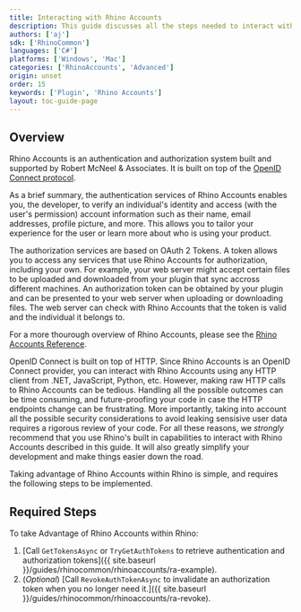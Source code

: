 ```yaml
---
title: Interacting with Rhino Accounts
description: This guide discusses all the steps needed to interact with Rhino Accounts within Rhino.
authors: ['aj']
sdk: ['RhinoCommon']
languages: ['C#']
platforms: ['Windows', 'Mac']
categories: ['RhinoAccounts', 'Advanced']
origin: unset
order: 15
keywords: ['Plugin', 'Rhino Accounts']
layout: toc-guide-page
---
```



## Overview

Rhino Accounts is an authentication and authorization system built and supported by Robert McNeel & Associates. It is built on top of the [OpenID Connect protocol](https://openid.net/connect/). 

As a brief summary, the authentication services of Rhino Accounts enables you, the developer, to verify an individual's identity and access (with the user's permission) account information such as their name, email addresses, profile picture, and more. This allows you to tailor your experience for the user or learn more about who is using your product.

The authorization services are based on OAuth 2 Tokens. A token allows you to access any services that use Rhino Accounts for authorization, including your own. For example, your web server might accept certain files to be uploaded and downloaded from your plugin that sync accross different machines. An authorization token can be obtained by your plugin and can be presented to your web server when uploading or downloading files. The web server can check with Rhino Accounts that the token is valid and the individual it belongs to.

For a more thourough overview of Rhino Accounts, please see the [Rhino Accounts Reference](https://docs.google.com/document/d/1-U0FYt6iQAM3UA6Rio4z0sDVXBSdc0kQk5e4zumnKig).

OpenID Connect is built on top of HTTP. Since Rhino Accounts is an OpenID Connect provider, you can interact with Rhino Accounts using any HTTP client from .NET, JavaScript, Python, etc. However, making raw HTTP calls to Rhino Accounts can be tedious. Handling all the possible outcomes can be time consuming, and future-proofing your code in case the HTTP endpoints change can be frustrating. More importantly, taking into account all the possible security considerations to avoid leaking sensisive user data requires a rigorous review of your code. For all these reasons, we _strongly_ recommend that you use Rhino's built in capabilities to interact with Rhino Accounts described in this guide. It will also greatly simplify your development and make things easier down the road.

Taking advantage of Rhino Accounts within Rhino is simple, and requires the following steps to be implemented.

## Required Steps

To take Advantage of Rhino Accounts within Rhino:
 1. [Call `GetTokensAsync` or `TryGetAuthTokens` to retrieve authentication and authorization tokens]({{ site.baseurl }}/guides/rhinocommon/rhinoaccounts/ra-example).
 2. (*Optional*) [Call `RevokeAuthTokenAsync` to invalidate an authorization token when you no longer need it.]({{ site.baseurl }}/guides/rhinocommon/rhinoaccounts/ra-revoke).

